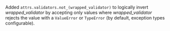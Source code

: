 Added `attrs.validators.not_(wrapped_validator)` to logically invert *wrapped_validator* by accepting only values where *wrapped_validator* rejects the value with a `ValueError` or `TypeError` (by default, exception types configurable).
